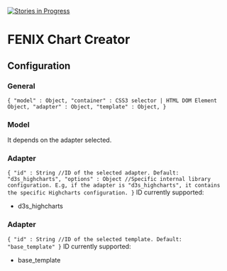 [![Stories in Progress](https://badge.waffle.io/FENIX-Platform/fenix-ui-chart-creator.svg?label=in%20Progress&title=In%20Progress)](http://waffle.io/FENIX-Platform/fenix-ui-chart-creator)

# FENIX Chart Creator

## Configuration

### General
`
{
    "model" : Object,
    "container" : CSS3 selector | HTML DOM Element Object,
    "adapter" : Object,
    "template" : Object,
}
`

### Model
It depends on the adapter selected.

### Adapter
`
{
    "id" : String //ID of the selected adapter. Default: "d3s_highcharts",
    "options" : Object //Specific internal library configuration. E.g, if the adapter is "d3s_highcharts", it contains the specific Highcharts configuration.
}
`
ID currently supported:
* d3s_highcharts

### Adapter
`
{
   "id" : String //ID of the selected template. Default: "base_template"
}
`
ID currently supported:
* base_template

